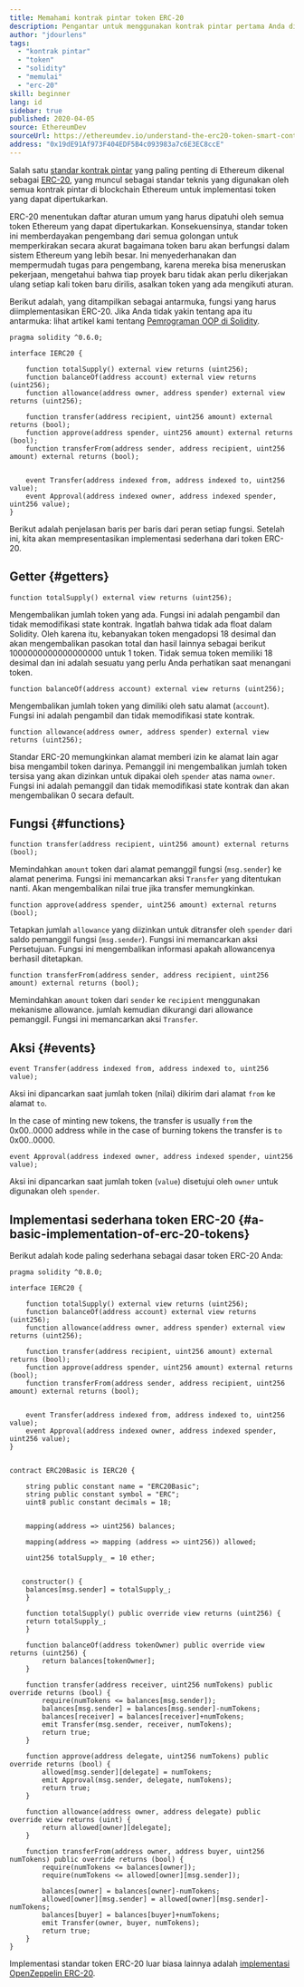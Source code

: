 ```yaml
---
title: Memahami kontrak pintar token ERC-20
description: Pengantar untuk menggunakan kontrak pintar pertama Anda di jaringan percobaan Ethereum
author: "jdourlens"
tags:
  - "kontrak pintar"
  - "token"
  - "solidity"
  - "memulai"
  - "erc-20"
skill: beginner
lang: id
sidebar: true
published: 2020-04-05
source: EthereumDev
sourceUrl: https://ethereumdev.io/understand-the-erc20-token-smart-contract/
address: "0x19dE91Af973F404EDF5B4c093983a7c6E3EC8ccE"
---
```


Salah satu [standar kontrak pintar](/developers/docs/standards/) yang paling penting di Ethereum dikenal sebagai [ERC-20](/developers/docs/standards/tokens/erc-20/), yang muncul sebagai standar teknis yang digunakan oleh semua kontrak pintar di blockchain Ethereum untuk implementasi token yang dapat dipertukarkan.

ERC-20 menentukan daftar aturan umum yang harus dipatuhi oleh semua token Ethereum yang dapat dipertukarkan. Konsekuensinya, standar token ini memberdayakan pengembang dari semua golongan untuk memperkirakan secara akurat bagaimana token baru akan berfungsi dalam sistem Ethereum yang lebih besar. Ini menyederhanakan dan mempermudah tugas para pengembang, karena mereka bisa meneruskan pekerjaan, mengetahui bahwa tiap proyek baru tidak akan perlu dikerjakan ulang setiap kali token baru dirilis, asalkan token yang ada mengikuti aturan.

Berikut adalah, yang ditampilkan sebagai antarmuka, fungsi yang harus diimplementasikan ERC-20. Jika Anda tidak yakin tentang apa itu antarmuka: lihat artikel kami tentang [Pemrograman OOP di Solidity](https://ethereumdev.io/inheritance-in-solidity-contracts-are-classes/).

```solidity
pragma solidity ^0.6.0;

interface IERC20 {

    function totalSupply() external view returns (uint256);
    function balanceOf(address account) external view returns (uint256);
    function allowance(address owner, address spender) external view returns (uint256);

    function transfer(address recipient, uint256 amount) external returns (bool);
    function approve(address spender, uint256 amount) external returns (bool);
    function transferFrom(address sender, address recipient, uint256 amount) external returns (bool);


    event Transfer(address indexed from, address indexed to, uint256 value);
    event Approval(address indexed owner, address indexed spender, uint256 value);
}
```

Berikut adalah penjelasan baris per baris dari peran setiap fungsi. Setelah ini, kita akan mempresentasikan implementasi sederhana dari token ERC-20.

## Getter {#getters}

```solidity
function totalSupply() external view returns (uint256);
```

Mengembalikan jumlah token yang ada. Fungsi ini adalah pengambil dan tidak memodifikasi state kontrak. Ingatlah bahwa tidak ada float dalam Solidity. Oleh karena itu, kebanyakan token mengadopsi 18 desimal dan akan mengembalikan pasokan total dan hasil lainnya sebagai berikut 1000000000000000000 untuk 1 token. Tidak semua token memiliki 18 desimal dan ini adalah sesuatu yang perlu Anda perhatikan saat menangani token.

```solidity
function balanceOf(address account) external view returns (uint256);
```

Mengembalikan jumlah token yang dimiliki oleh satu alamat (`account`). Fungsi ini adalah pengambil dan tidak memodifikasi state kontrak.

```solidity
function allowance(address owner, address spender) external view returns (uint256);
```

Standar ERC-20 memungkinkan alamat memberi izin ke alamat lain agar bisa mengambil token darinya. Pemanggil ini mengembalikan jumlah token tersisa yang akan dizinkan untuk dipakai oleh `spender` atas nama `owner`. Fungsi ini adalah pemanggil dan tidak memodifikasi state kontrak dan akan mengembalikan 0 secara default.

## Fungsi {#functions}

```solidity
function transfer(address recipient, uint256 amount) external returns (bool);
```

Memindahkan `amount` token dari alamat pemanggil fungsi (`msg.sender`) ke alamat penerima. Fungsi ini memancarkan aksi `Transfer` yang ditentukan nanti. Akan mengembalikan nilai true jika transfer memungkinkan.

```solidity
function approve(address spender, uint256 amount) external returns (bool);
```

Tetapkan jumlah `allowance` yang diizinkan untuk ditransfer oleh `spender` dari saldo pemanggil fungsi (`msg.sender`). Fungsi ini memancarkan aksi Persetujuan. Fungsi ini mengembalikan informasi apakah allowancenya berhasil ditetapkan.

```solidity
function transferFrom(address sender, address recipient, uint256 amount) external returns (bool);
```

Memindahkan `amount` token dari `sender` ke `recipient` menggunakan mekanisme allowance. jumlah kemudian dikurangi dari allowance pemanggil. Fungsi ini memancarkan aksi `Transfer`.

## Aksi {#events}

```solidity
event Transfer(address indexed from, address indexed to, uint256 value);
```

Aksi ini dipancarkan saat jumlah token (nilai) dikirim dari alamat `from` ke alamat `to`.

In the case of minting new tokens, the transfer is usually `from` the 0x00..0000 address while in the case of burning tokens the transfer is `to` 0x00..0000.

```solidity
event Approval(address indexed owner, address indexed spender, uint256 value);
```

Aksi ini dipancarkan saat jumlah token (`value`) disetujui oleh `owner` untuk digunakan oleh `spender`.

## Implementasi sederhana token ERC-20 {#a-basic-implementation-of-erc-20-tokens}

Berikut adalah kode paling sederhana sebagai dasar token ERC-20 Anda:

```solidity
pragma solidity ^0.8.0;

interface IERC20 {

    function totalSupply() external view returns (uint256);
    function balanceOf(address account) external view returns (uint256);
    function allowance(address owner, address spender) external view returns (uint256);

    function transfer(address recipient, uint256 amount) external returns (bool);
    function approve(address spender, uint256 amount) external returns (bool);
    function transferFrom(address sender, address recipient, uint256 amount) external returns (bool);


    event Transfer(address indexed from, address indexed to, uint256 value);
    event Approval(address indexed owner, address indexed spender, uint256 value);
}


contract ERC20Basic is IERC20 {

    string public constant name = "ERC20Basic";
    string public constant symbol = "ERC";
    uint8 public constant decimals = 18;


    mapping(address => uint256) balances;

    mapping(address => mapping (address => uint256)) allowed;

    uint256 totalSupply_ = 10 ether;


   constructor() {
    balances[msg.sender] = totalSupply_;
    }

    function totalSupply() public override view returns (uint256) {
    return totalSupply_;
    }

    function balanceOf(address tokenOwner) public override view returns (uint256) {
        return balances[tokenOwner];
    }

    function transfer(address receiver, uint256 numTokens) public override returns (bool) {
        require(numTokens <= balances[msg.sender]);
        balances[msg.sender] = balances[msg.sender]-numTokens;
        balances[receiver] = balances[receiver]+numTokens;
        emit Transfer(msg.sender, receiver, numTokens);
        return true;
    }

    function approve(address delegate, uint256 numTokens) public override returns (bool) {
        allowed[msg.sender][delegate] = numTokens;
        emit Approval(msg.sender, delegate, numTokens);
        return true;
    }

    function allowance(address owner, address delegate) public override view returns (uint) {
        return allowed[owner][delegate];
    }

    function transferFrom(address owner, address buyer, uint256 numTokens) public override returns (bool) {
        require(numTokens <= balances[owner]);
        require(numTokens <= allowed[owner][msg.sender]);

        balances[owner] = balances[owner]-numTokens;
        allowed[owner][msg.sender] = allowed[owner][msg.sender]-numTokens;
        balances[buyer] = balances[buyer]+numTokens;
        emit Transfer(owner, buyer, numTokens);
        return true;
    }
}
```

Implementasi standar token ERC-20 luar biasa lainnya adalah [implementasi OpenZeppelin ERC-20](https://github.com/OpenZeppelin/openzeppelin-contracts/tree/master/contracts/token/ERC20).
